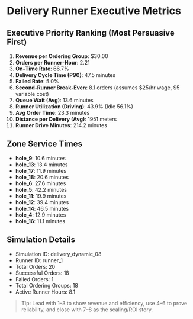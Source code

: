 # Delivery Runner Executive Metrics

## Executive Priority Ranking (Most Persuasive First)
1. **Revenue per Ordering Group**: $30.00
2. **Orders per Runner‑Hour**: 2.21
3. **On‑Time Rate**: 66.7%
4. **Delivery Cycle Time (P90)**: 47.5 minutes
5. **Failed Rate**: 5.0%
6. **Second‑Runner Break‑Even**: 8.1 orders (assumes $25/hr wage, $5 variable cost)
7. **Queue Wait (Avg)**: 13.6 minutes
8. **Runner Utilization (Driving)**: 43.9% (Idle 56.1%)
9. **Avg Order Time**: 23.3 minutes
10. **Distance per Delivery (Avg)**: 1951 meters
11. **Runner Drive Minutes**: 214.2 minutes

## Zone Service Times
- **hole_9**: 10.6 minutes
- **hole_13**: 13.4 minutes
- **hole_17**: 11.9 minutes
- **hole_18**: 20.6 minutes
- **hole_6**: 27.6 minutes
- **hole_5**: 42.2 minutes
- **hole_11**: 19.9 minutes
- **hole_12**: 39.4 minutes
- **hole_14**: 46.5 minutes
- **hole_4**: 12.9 minutes
- **hole_16**: 11.1 minutes


## Simulation Details
- Simulation ID: delivery_dynamic_08
- Runner ID: runner_1
- Total Orders: 20
- Successful Orders: 18
- Failed Orders: 1
- Total Ordering Groups: 18
- Active Runner Hours: 8.1

> Tip: Lead with 1–3 to show revenue and efficiency, use 4–6 to prove reliability, and close with 7–8 as the scaling/ROI story.
